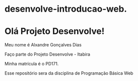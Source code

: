 # desenvolve-introducao-web.
<h1>Olá Projeto Desenvolve!</h1>
<p>Meu nome é Alxandre Gonçalves Dias</p>
<p>Faço parte do Projeto Desenvolve - Itabira</p>
<p> Minha matrícula é o PD171.</p>
 <p> Esse repositório sera da disciplina de Programação Básica Web</p>
